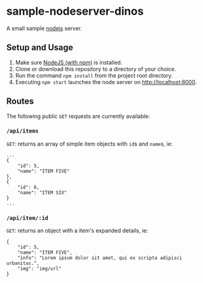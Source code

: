 # sample-nodeserver-dinos

A small sample [nodejs](http://nodejs.org) server.

## Setup and Usage

1. Make sure [NodeJS (with npm)](http://nodejs.org) is installed.
2. Clone or download this repository to a directory of your choice.
3. Run the command `npm install` from the project root directory.
4. Executing `npm start` launches the node server on [http://localhost:8000](http://localhost:8000).

## Routes

The following public `GET` requests are currently available:

### `/api/items`

`GET`: returns an array of simple item objects with `id`s and `name`s, ie:

```
...
{
	"id": 5,
	"name": "ITEM FIVE"
},
{
	"id": 6,
	"name": "ITEM SIX"
}
...
```

### `/api/item/:id`

`GET`: returns an object with a item's expanded details, ie:

```
{
	"id": 5,
	"name": "ITEM FIVE",
	"info": "Lorem ipsum dolor sit amet, qui ex scripta adipisci urbanitas.",
	"img": "img/url"
}
```
